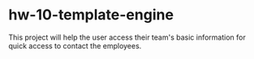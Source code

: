 # hw-10-template-engine
This project will help the user access their team's basic information for quick access to contact the employees.
